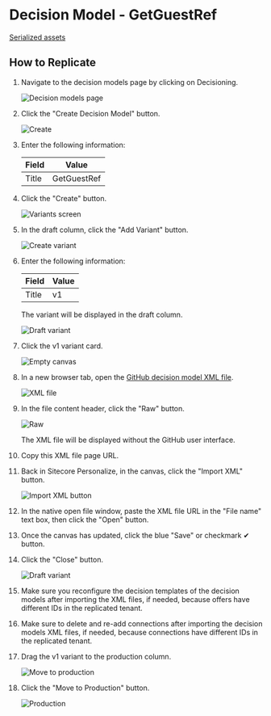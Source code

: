 # Decision Model - GetGuestRef

[Serialized assets](/demo/experience/personalize/decisioning/decisionModels/GetGuestRef)

## How to Replicate

1. Navigate to the decision models page by clicking on Decisioning.

   ![Decision models page](/docs/cdp-personalize/decisioning/decisionModels/Decision-models-page.png)

2. Click the "Create Decision Model" button.

   ![Create](/docs/cdp-personalize/decisioning/decisionModels/Create.png)

3. Enter the following information:

   | Field | Value       |
   | ----- | ----------- |
   | Title | GetGuestRef |

4. Click the "Create" button.

   ![Variants screen](/docs/cdp-personalize/decisioning/decisionModels/Variants.png)

5. In the draft column, click the "Add Variant" button.

   ![Create variant](/docs/cdp-personalize/decisioning/decisionModels/Create-variant.png)

6. Enter the following information:

   | Field | Value |
   | ----- | ----- |
   | Title | v1    |

   The variant will be displayed in the draft column.

   ![Draft variant](/docs/cdp-personalize/decisioning/decisionModels/Draft-variant.png)

7. Click the v1 variant card.

   ![Empty canvas](/docs/cdp-personalize/decisioning/decisionModels/Empty-canvas.png)

8. In a new browser tab, open the [GitHub decision model XML file](/demo/experience/personalize/decisioning/decisionModels/GetGuestRef/GetGuestRef.xml).

   ![XML file](GitHub.png)

9. In the file content header, click the "Raw" button.

   ![Raw](/docs/cdp-personalize/decisioning/decisionModels/Raw.png)

   The XML file will be displayed without the GitHub user interface.

10. Copy this XML file page URL.
11. Back in Sitecore Personalize, in the canvas, click the "Import XML" button.

    ![Import XML button](/docs/cdp-personalize/decisioning/decisionModels/Import-XML-button.png)

12. In the native open file window, paste the XML file URL in the "File name" text box, then click the "Open" button.
13. Once the canvas has updated, click the blue "Save" or checkmark ✔ button.
14. Click the "Close" button.

    ![Draft variant](/docs/cdp-personalize/decisioning/decisionModels/Draft-variant.png)

15. Make sure you reconfigure the decision templates of the decision models after importing the XML files, if needed, because offers have different IDs in the replicated tenant.
16. Make sure to delete and re-add connections after importing the decision models XML files, if needed, because connections have different IDs in the replicated tenant.
17. Drag the v1 variant to the production column.

    ![Move to production](/docs/cdp-personalize/decisioning/decisionModels/Move-to-production.png)

18. Click the "Move to Production" button.

    ![Production](/docs/cdp-personalize/decisioning/decisionModels/Production.png)
